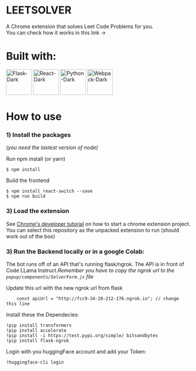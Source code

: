 # LEETSOLVER
A Chrome extension that solves Leet Code Problems for you. </br>
 You can check how it works in this link ->

# Built with:
<img src="https://github.com/RaedNefzi98/LEETSOLVER/assets/74836098/0fb1c5b4-b0ca-4633-9d95-6985ca6a74f8" alt="Flask-Dark" width="70"> <img src="https://github.com/RaedNefzi98/LEETSOLVER/assets/74836098/25bad7e8-9751-4782-8127-92f5cd702c3e" alt="React-Dark" width="70"> <img src="https://github.com/RaedNefzi98/LEETSOLVER/assets/74836098/be6e66b1-9f51-4ef9-8dc4-4e727b85aa03" alt="Python-Dark" width="70">  <img src="https://github.com/RaedNefzi98/LEETSOLVER/assets/74836098/155d57ac-c48f-446f-9fff-ffb7e8e81fdb" alt="Webpack-Dark" width="70">


# How to use
### 1) Install the packages 
*(you need the lastest version of node)*

Run npm install (or yarn)
```
$ npm install
```
Build the frontend
```
$ npm install react-switch --save
$ npm run build
```

### 3) Load the extension
See [Chrome's developer tutorial](https://developer.chrome.com/docs/extensions/mv3/getstarted/development-basics/) on how to start a chrome extension project. You can select this repository as the unpacked extension to run (should work out of the box)

### 3) Run the Backend locally or in a google Colab:

The bot runs off of an API that's running flask/ngrok. The API is in front of Code LLama Instruct.*Remember you have to copy the ngrok url to the `popup/components/SolverForm.js` file*

Update this url with the new ngrok url from flask
```
	const apiUrl = "http://fcc9-34-28-212-176.ngrok.io"; // change this line
```

Install these the Dependecies:
```
!pip install transformers
!pip install accelerate
!pip install -i https://test.pypi.org/simple/ bitsandbytes
!pip install flask-ngrok
```
Login with you huggingFace account and add your Token:
```
!huggingface-cli login
```
